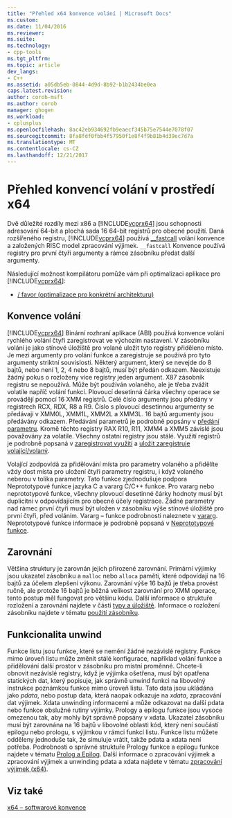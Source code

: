 ```yaml
---
title: "Přehled x64 konvence volání | Microsoft Docs"
ms.custom: 
ms.date: 11/04/2016
ms.reviewer: 
ms.suite: 
ms.technology:
- cpp-tools
ms.tgt_pltfrm: 
ms.topic: article
dev_langs:
- C++
ms.assetid: a05db5eb-0844-4d9d-8b92-b1b2434be0ea
caps.latest.revision: 
author: corob-msft
ms.author: corob
manager: ghogen
ms.workload:
- cplusplus
ms.openlocfilehash: 8ac42eb934692fb9eaecf345b75e7544e7078f07
ms.sourcegitcommit: 8fa8fdf0fbb4f57950f1e8f4f9b81b4d39ec7d7a
ms.translationtype: MT
ms.contentlocale: cs-CZ
ms.lasthandoff: 12/21/2017
---
```

# <a name="overview-of-x64-calling-conventions"></a>Přehled konvencí volání v prostředí x64
Dvě důležité rozdíly mezi x86 a [!INCLUDE[vcprx64](../assembler/inline/includes/vcprx64_md.md)] jsou schopnosti adresování 64-bit a plochá sada 16 64-bit registrů pro obecné použití. Daná rozšířeného registru, [!INCLUDE[vcprx64](../assembler/inline/includes/vcprx64_md.md)] používá [__fastcall](../cpp/fastcall.md) volání konvence a založených RISC model zpracování výjimek. `__fastcall` Konvence používá registry pro první čtyři argumenty a rámce zásobníku předat další argumenty.  
  
 Následující možnost kompilátoru pomůže vám při optimalizaci aplikace pro [!INCLUDE[vcprx64](../assembler/inline/includes/vcprx64_md.md)]:  
  
-   [/ favor (optimalizace pro konkrétní architekturu)](../build/reference/favor-optimize-for-architecture-specifics.md)  
  
## <a name="calling-convention"></a>Konvence volání  
 [!INCLUDE[vcprx64](../assembler/inline/includes/vcprx64_md.md)] Binární rozhraní aplikace (ABI) používá konvence volání rychlého volání čtyři zaregistrovat ve výchozím nastavení. V zásobníku volání je jako stínové úložiště pro volané uložit tyto registry přiděleno místo. Je mezi argumenty pro volání funkce a zaregistruje se používá pro tyto argumenty striktní souvislosti. Některý argument, který se nevejde do 8 bajtů, nebo není 1, 2, 4 nebo 8 bajtů, musí být předán odkazem. Neexistuje žádný pokus o rozloženy více registry jeden argument. X87 zásobník registru se nepoužívá. Může být používán volaného, ale je třeba zvážit volatile napříč volání funkcí. Plovoucí desetinná čárka všechny operace se provádějí pomocí 16 XMM registrů. Celé číslo argumenty jsou předány v registrech RCX, RDX, R8 a R9. Číslo s plovoucí desetinnou argumenty se předávají v XMM0L, XMM1L, XMM2L a XMM3L. 16 bajtů argumenty jsou předávány odkazem. Předávání parametrů je podrobně popsány v [předání parametru](../build/parameter-passing.md). Kromě těchto registry RAX R10, R11, XMM4 a XMM5 závislé jsou považovány za volatile. Všechny ostatní registry jsou stálé. Využití registrů je podrobně popsaná v [zaregistrovat využití](../build/register-usage.md) a [uložit zaregistruje volající/volaný](../build/caller-callee-saved-registers.md).  
  
 Volající zodpovídá za přidělování místa pro parametry volaného a přidělíte vždy dost místa pro uložení čtyři parametry registru, i když volaného neberou v tolika parametry. Tato funkce zjednodušuje podpora Neprototypové funkce jazyka C a vararg C/C++ funkce. Pro vararg nebo neprototypové funkce, všechny plovoucí desetinné čárky hodnoty musí být duplicitní v odpovídajícím pro obecné účely registrace. Žádné parametry nad rámec první čtyři musí být uložen v zásobníku výše stínové úložiště pro první čtyři, před voláním. Vararg – funkce podrobnosti naleznete v [vararg](../build/varargs.md). Neprototypové funkce informace je podrobně popsaná v [Neprototypové funkce](../build/unprototyped-functions.md).  
  
## <a name="alignment"></a>Zarovnání  
 Většina struktury je zarovnán jejich přirozené zarovnání. Primární výjimky jsou ukazatel zásobníku a `malloc` nebo `alloca` paměti, které odpovídají na 16 bajtů za účelem zlepšení výkonu. Zarovnání výše 16 bajtů je třeba provést ručně, ale protože 16 bajtů je běžná velikost zarovnání pro XMM operace, tento postup měl fungovat pro většinu kódu. Další informace o struktuře rozložení a zarovnání najdete v části [typy a úložiště](../build/types-and-storage.md). Informace o rozložení zásobníku najdete v tématu [použití zásobníku](../build/stack-usage.md).  
  
## <a name="unwindability"></a>Funkcionalita unwind  
 Funkce listu jsou funkce, které se nemění žádné nezávislé registry. Funkce mimo úroveň listu může změnit stálé konfigurace, například volání funkce a přidělování další prostor v zásobníku pro místní proměnné. Chcete-li obnovit nezávislé registry, když je výjimka ošetřena, musí být opatřena statických dat, který popisuje, jak správně unwind funkci na libovolný instrukce poznámkou funkce mimo úroveň listu. Tato data jsou ukládána jako *pdata*, nebo postup data, která naopak odkazuje na *xdata*, zpracování dat výjimek. Xdata unwinding informacemi a může odkazovat na další pdata nebo funkce obslužné rutiny výjimky. Prology a epilogu funkce jsou vysoce omezenou tak, aby mohly být správně popsány v xdata. Ukazatel zásobníku musí být zarovnána na 16 bajtů v libovolné oblasti kód, který není součástí epilogu nebo prologu, s výjimkou v rámci funkcí listu. Funkce listu můžete odděleny jednoduše tak, že simuluje vrátit, takže pdata a xdata není potřeba. Podrobnosti o správné struktuře Prology funkce a epilogu funkce najdete v tématu [Prolog a Epilog](../build/prolog-and-epilog.md). Další informace o zpracování výjimek a zpracování výjimek a unwinding pdata a xdata najdete v tématu [zpracování výjimek (x64)](../build/exception-handling-x64.md).  
  
## <a name="see-also"></a>Viz také  
 [x64 – softwarové konvence](../build/x64-software-conventions.md)